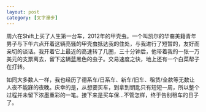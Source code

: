 ```yaml
---
layout: post
category: [文字漫步]
---
```


周六在Shift上买了人生第一台车，2012年的甲壳虫。一个叫凯尔的华裔美籍青年男子与下午六点开着这辆亮骚的甲壳虫抵达我的住处，与我进行了短暂的，友好而亲切的谈话。我开着它上最近的高速转了几圈，三十分钟后，他带着我的一张一万美元的支票离去，留下这辆蓝黑色的虫子。交易速度之快，地上还有一个白菜帮子在打转。

如同大多数人一样，我也经历了德系车/日系车、新车/旧车、租赁/全款等无数让人夜不能寐的夜晚。庆幸的是，从想要买车，到拿到钥匙只有短短一周，所以整个过程并未留下浓墨重彩的一笔。接下来是买车保...不管怎样，终于告别租车的日子了。